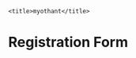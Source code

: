 <!DOCTYPE html>
<html lang="en">
<head>
    
    <title>myothant</title>
</head>
<link rel="stylesheet" href="style2.css">
<body>
    <h1>Registration Form</h1>
    <div>
        
    
    
    
    
</body>
</html>
